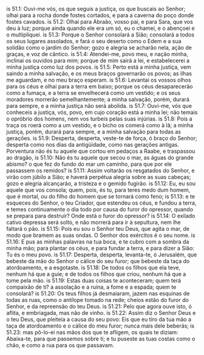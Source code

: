 is 51.1: Ouvi-me vós, os que seguis a justiça, os que buscais ao Senhor; olhai para a rocha donde fostes cortados, e para a caverna do poço donde fostes cavados.
is 51.2: Olhai para Abraão, vosso pai, e para Sara, que vos deu à luz; porque ainda quando ele era um só, eu o chamei, e o abençoei e o multipliquei.
is 51.3: Porque o Senhor consolará a Sião; consolará a todos os seus lugares assolados, e fará o seu deserto como o Edem e a sua solidão como o jardim do Senhor; gozo e alegria se acharão nela, ação de graças, e voz de cântico.
is 51.4: Atendei-me, povo meu, e nação minha, inclinai os ouvidos para mim; porque de mim sairá a lei, e estabelecerei a minha justiça como luz dos povos.
is 51.5: Perto está a minha justiça, vem saindo a minha salvação, e os meus braços governarão os povos; as ilhas me aguardam, e no meu braço esperam.
is 51.6: Levantai os vossos olhos para os céus e olhai para a terra em baixo; porque os céus desaparecerão como a fumaça, e a terra se envelhecerá como um vestido; e os seus moradores morrerão semelhantemente; a minha salvação, porém, durará para sempre, e a minha justiça não será abolida.
is 51.7: Ouvi-me, vós que conheceis a justiça, vós, povo, em cujo coração está a minha lei; não temais o opróbrio dos homens, nem vos turbeis pelas suas injúrias.
is 51.8: Pois a traça os roerá como a um vestido, e o bicho os comerá como à lã; a minha justiça, porém, durará para sempre, e a minha salvação para todas as gerações.
is 51.9: Desperta, desperta, veste-te de força, ó braço do Senhor; desperta como nos dias da antigüidade, como nas gerações antigas. Porventura não és tu aquele que cortou em pedaços a Raabe, e traspassou ao dragão,
is 51.10: Não és tu aquele que secou o mar, as águas do grande abismo? o que fez do fundo do mar um caminho, para que por ele passassem os remidos?
is 51.11: Assim voltarão os resgatados do Senhor, e virão com júbilo a Sião; e haverá perpétua alegria sobre as suas cabeças; gozo e alegria alcançarão, a tristeza e o gemido fugirão.
is 51.12: Eu, eu sou aquele que vos consola; quem, pois, és tu, para teres medo dum homem, que é mortal, ou do filho do homem que se tornará como feno;
is 51.13: e te esqueces do Senhor, o teu Criador, que estendeu os céus, e fundou a terra, e temes continuamente o dia todo por causa do furor do opressor, quando se prepara para destruir? Onde está o furor do opressor?
is 51.14: O exilado cativo depressa será solto, e não morrerá para ir à sepultura, nem lhe faltará o pão.
is 51.15: Pois eu sou o Senhor teu Deus, que agita o mar, de modo que bramem as suas ondas. O Senhor dos exércitos é o seu nome.
is 51.16: E pus as minhas palavras na tua boca, e te cubro com a sombra da minha mão; para plantar os céus, e para fundar a terra, e para dizer a Sião: Tu és o meu povo.
is 51.17: Desperta, desperta, levanta-te, ó Jerusalém, que bebeste da mão do Senhor o cálice do seu furor; que bebeste da taça do atordoamento, e a esgotaste.
is 51.18: De todos os filhos que ela teve, nenhum há que a guie; e de todos os filhos que criou, nenhum há que a tome pela mão.
is 51.19: Estas duas coisas te aconteceram; quem terá compaixão de ti? a assolação e a ruína, a fome e a espada; quem te consolará?
is 51.20: Os teus filhos já desmaiaram, jazem nas esquinas de todas as ruas, como o antílope tomado na rede; cheios estão do furor do Senhor, e da repreensão do teu Deus.
is 51.21: Pelo que agora ouve isto, ó aflita, e embriagada, mas não de vinho.
is 51.22: Assim diz o Senhor Deus e o teu Deus, que pleiteia a causa do seu povo: Eis que eu tiro da tua mão a taça de atordoamento e o cálice do meu furor; nunca mais dele beberás;
is 51.23: mas pô-lo-ei nas mãos dos que te afligem, os quais te diziam: Abaixa-te, para que passemos sobre ti; e tu puseste as tuas costas como o chão, e como a rua para os que passavam.
